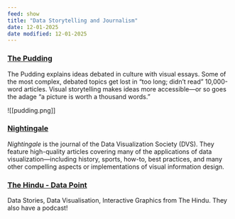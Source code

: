 ```yaml
---
feed: show
title: "Data Storytelling and Journalism"
date: 12-01-2025
date modified: 12-01-2025
---
```

### [The Pudding](https://pudding.cool/)
The Pudding explains ideas debated in culture with visual essays. Some of the most complex, debated topics get lost in “too long; didn’t read” 10,000-word articles. Visual storytelling makes ideas more accessible—or so goes the adage “a picture is worth a thousand words.”

![[pudding.png]]

### [Nightingale](https://nightingaledvs.com/)
_Nightingale_ is the journal of the Data Visualization Society (DVS). They feature high-quality articles covering many of the applications of data visualization—including history, sports, how-to, best practices, and many other compelling aspects or implementations of visual information design.
### [The Hindu - Data Point](https://www.thehindu.com/data/)
Data Stories, Data Visualisation, Interactive Graphics from The Hindu. They also have a podcast!